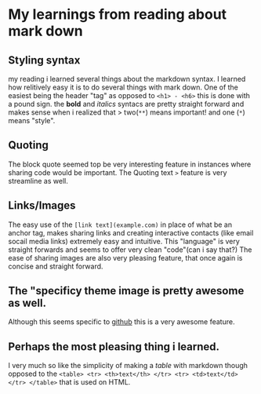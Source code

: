 # My learnings from reading about mark down

## Styling syntax
my reading i learned several things about the markdown syntax.
I learned how relitively easy it is to do several things with mark down. One of the easiest being the header "tag" as opposed to ``` <h1> - <h6> ``` this is done with a pound sign.
the **bold** and *italics* syntacs are pretty straight forward and makes sense when i realized that > two(```**```) means important! and one (```*```) means "style".

## Quoting
The block quote seemed top be very interesting feature in instances where sharing code would be important. The Quoting text ```>``` feature is very streamline as well.

## Links/Images 
The easy use of the ```[link text](example.com)``` in place of what be an anchor tag, makes sharing links and creating interactive contacts (like email socail media links) extremely easy and intuitive. This "language" is very straight forwards and seems to offer very clean "code"(can i say that?)
The ease of sharing images are also very pleasing feature, that once again is concise and straight forward.

## The "specificy theme image is pretty awesome as well.
Although this seems specific to [github](https://www.github.com) this is a very awesome feature.

## Perhaps the most pleasing thing i learned.
I very much so like the simplicity of making a *table* with markdown though opposed to the ```<table>
      <tr>
       <th>text</th>
      </tr>
      <tr>
       <td>text</td>
      </tr>
    </table>```
that is used on HTML.
    
